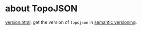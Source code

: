 # about TopoJSON


[version.html](https://github.com/ReneNyffenegger/about-TopoJSON/blob/master/version.html): get the version of `topojson` in [semantic versioning](http://semver.org/).
